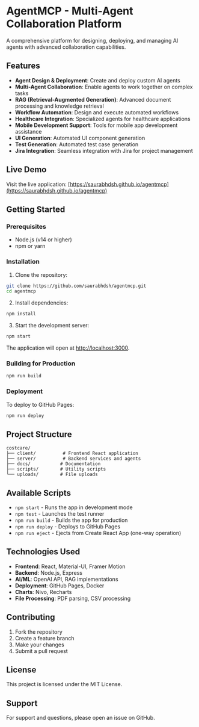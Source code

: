 # AgentMCP - Multi-Agent Collaboration Platform

A comprehensive platform for designing, deploying, and managing AI agents with advanced collaboration capabilities.

## Features

- **Agent Design & Deployment**: Create and deploy custom AI agents
- **Multi-Agent Collaboration**: Enable agents to work together on complex tasks
- **RAG (Retrieval-Augmented Generation)**: Advanced document processing and knowledge retrieval
- **Workflow Automation**: Design and execute automated workflows
- **Healthcare Integration**: Specialized agents for healthcare applications
- **Mobile Development Support**: Tools for mobile app development assistance
- **UI Generation**: Automated UI component generation
- **Test Generation**: Automated test case generation
- **Jira Integration**: Seamless integration with Jira for project management

## Live Demo

Visit the live application: [https://saurabhdsh.github.io/agentmcp](https://saurabhdsh.github.io/agentmcp)

## Getting Started

### Prerequisites

- Node.js (v14 or higher)
- npm or yarn

### Installation

1. Clone the repository:
```bash
git clone https://github.com/saurabhdsh/agentmcp.git
cd agentmcp
```

2. Install dependencies:
```bash
npm install
```

3. Start the development server:
```bash
npm start
```

The application will open at [http://localhost:3000](http://localhost:3000).

### Building for Production

```bash
npm run build
```

### Deployment

To deploy to GitHub Pages:

```bash
npm run deploy
```

## Project Structure

```
costcare/
├── client/          # Frontend React application
├── server/          # Backend services and agents
├── docs/           # Documentation
├── scripts/        # Utility scripts
└── uploads/        # File uploads
```

## Available Scripts

- `npm start` - Runs the app in development mode
- `npm test` - Launches the test runner
- `npm run build` - Builds the app for production
- `npm run deploy` - Deploys to GitHub Pages
- `npm run eject` - Ejects from Create React App (one-way operation)

## Technologies Used

- **Frontend**: React, Material-UI, Framer Motion
- **Backend**: Node.js, Express
- **AI/ML**: OpenAI API, RAG implementations
- **Deployment**: GitHub Pages, Docker
- **Charts**: Nivo, Recharts
- **File Processing**: PDF parsing, CSV processing

## Contributing

1. Fork the repository
2. Create a feature branch
3. Make your changes
4. Submit a pull request

## License

This project is licensed under the MIT License.

## Support

For support and questions, please open an issue on GitHub.

